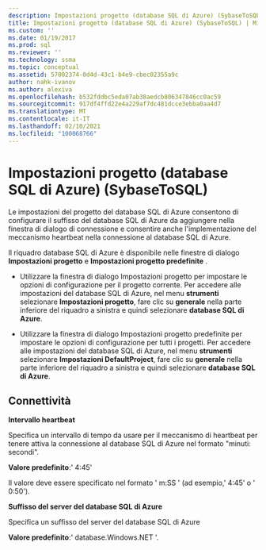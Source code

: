 ```yaml
---
description: Impostazioni progetto (database SQL di Azure) (SybaseToSQL)
title: Impostazioni progetto (database SQL di Azure) (SybaseToSQL) | Microsoft Docs
ms.custom: ''
ms.date: 01/19/2017
ms.prod: sql
ms.reviewer: ''
ms.technology: ssma
ms.topic: conceptual
ms.assetid: 57002374-0d4d-43c1-b4e9-cbec02355a9c
author: nahk-ivanov
ms.author: alexiva
ms.openlocfilehash: b532fddbc5eda07ab38aedcb806347846cc0ac59
ms.sourcegitcommit: 917df4ffd22e4a229af7dc481dcce3ebba0aa4d7
ms.translationtype: MT
ms.contentlocale: it-IT
ms.lasthandoff: 02/10/2021
ms.locfileid: "100068766"
---
```

# <a name="project-settings-azure-sql-database--sybasetosql"></a>Impostazioni progetto (database SQL di Azure) (SybaseToSQL)
Le impostazioni del progetto del database SQL di Azure consentono di configurare il suffisso del database SQL di Azure da aggiungere nella finestra di dialogo di connessione e consentire anche l'implementazione del meccanismo heartbeat nella connessione al database SQL di Azure.  
  
Il riquadro database SQL di Azure è disponibile nelle finestre di dialogo **Impostazioni progetto** e **Impostazioni progetto predefinite** .  
  
-   Utilizzare la finestra di dialogo Impostazioni progetto per impostare le opzioni di configurazione per il progetto corrente. Per accedere alle impostazioni del database SQL di Azure, nel menu **strumenti** selezionare **Impostazioni progetto**, fare clic su **generale** nella parte inferiore del riquadro a sinistra e quindi selezionare **database SQL di Azure**.  
  
-   Utilizzare la finestra di dialogo Impostazioni progetto predefinite per impostare le opzioni di configurazione per tutti i progetti. Per accedere alle impostazioni del database SQL di Azure, nel menu **strumenti** selezionare **Impostazioni DefaultProject**, fare clic su **generale** nella parte inferiore del riquadro a sinistra e quindi selezionare **database SQL di Azure**.  
  
## <a name="connectivity"></a>Connettività  
**Intervallo heartbeat**  
  
Specifica un intervallo di tempo da usare per il meccanismo di heartbeat per tenere attiva la connessione al database SQL di Azure nel formato "minuti: secondi".  
  
**Valore predefinito**:' 4:45'  
  
Il valore deve essere specificato nel formato ' m:SS ' (ad esempio,' 4:45' o ' 0:50').  
  
**Suffisso del server del database SQL di Azure**  
  
Specifica un suffisso del server del database SQL di Azure  
  
**Valore predefinito**:' database.Windows.NET '.  
  
